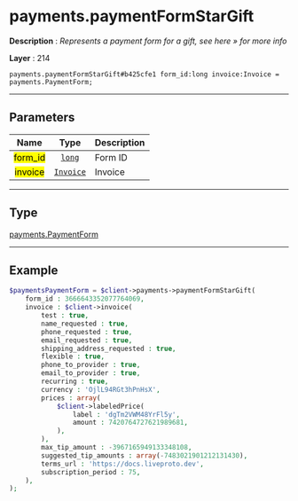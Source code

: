 # payments.paymentFormStarGift

**Description** : *Represents a payment form for a gift, see here &raquo; for more info*

**Layer** : 214

```tl
payments.paymentFormStarGift#b425cfe1 form_id:long invoice:Invoice = payments.PaymentForm;
```

---

## Parameters

| Name | Type | Description |
| :---: | :---: | :--- |
| <mark>form_id</mark> | [`long`](type/long) | Form ID |
| <mark>invoice</mark> | [`Invoice`](type/Invoice) | Invoice |

---

## Type

[payments.PaymentForm](type/payments.PaymentForm)

---

## Example

```php
$paymentsPaymentForm = $client->payments->paymentFormStarGift(
	form_id : 3666643352077764069,
	invoice : $client->invoice(
		test : true,
		name_requested : true,
		phone_requested : true,
		email_requested : true,
		shipping_address_requested : true,
		flexible : true,
		phone_to_provider : true,
		email_to_provider : true,
		recurring : true,
		currency : 'OjlL94RGt3hPnHsX',
		prices : array(
			$client->labeledPrice(
				label : 'dgTm2VWM48YrFl5y',
				amount : 7420764727621989681,
			),
		),
		max_tip_amount : -3967165949133348108,
		suggested_tip_amounts : array(-7483021901212131430),
		terms_url : 'https://docs.liveproto.dev',
		subscription_period : 75,
	),
);
```